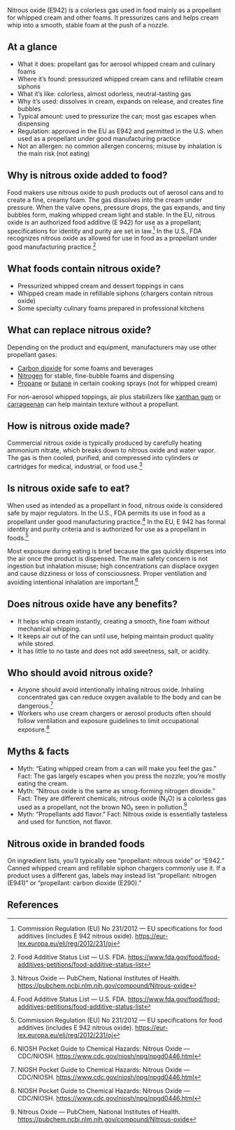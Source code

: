 Nitrous oxide (E942) is a colorless gas used in food mainly as a propellant for whipped cream and other foams. It pressurizes cans and helps cream whip into a smooth, stable foam at the push of a nozzle.
<!--more-->

## At a glance
- What it does: propellant gas for aerosol whipped cream and culinary foams
- Where it’s found: pressurized whipped cream cans and refillable cream siphons
- What it’s like: colorless, almost odorless, neutral-tasting gas
- Why it’s used: dissolves in cream, expands on release, and creates fine bubbles
- Typical amount: used to pressurize the can; most gas escapes when dispensing
- Regulation: approved in the EU as E942 and permitted in the U.S. when used as a propellant under good manufacturing practice
- Not an allergen: no common allergen concerns; misuse by inhalation is the main risk (not eating)

## Why is nitrous oxide added to food?
Food makers use nitrous oxide to push products out of aerosol cans and to create a fine, creamy foam. The gas dissolves into the cream under pressure. When the valve opens, pressure drops, the gas expands, and tiny bubbles form, making whipped cream light and stable. In the EU, nitrous oxide is an authorized food additive (E 942) for use as a propellant; specifications for identity and purity are set in law.[^1] In the U.S., FDA recognizes nitrous oxide as allowed for use in food as a propellant under good manufacturing practice.[^2]

## What foods contain nitrous oxide?
- Pressurized whipped cream and dessert toppings in cans
- Whipped cream made in refillable siphons (chargers contain nitrous oxide)
- Some specialty culinary foams prepared in professional kitchens

## What can replace nitrous oxide?
Depending on the product and equipment, manufacturers may use other propellant gases:
- [Carbon dioxide](/e290-carbon-dioxide) for some foams and beverages
- [Nitrogen](/e941-nitrogen) for stable, fine-bubble foams and dispensing
- [Propane](/e944-propane) or [butane](/e943a-butane) in certain cooking sprays (not for whipped cream)

For non-aerosol whipped toppings, air plus stabilizers like [xanthan gum](/e415-xanthan-gum) or [carrageenan](/e407-carrageenan) can help maintain texture without a propellant.

## How is nitrous oxide made?
Commercial nitrous oxide is typically produced by carefully heating ammonium nitrate, which breaks down to nitrous oxide and water vapor. The gas is then cooled, purified, and compressed into cylinders or cartridges for medical, industrial, or food use.[^3]

## Is nitrous oxide safe to eat?
When used as intended as a propellant in food, nitrous oxide is considered safe by major regulators. In the U.S., FDA permits its use in food as a propellant under good manufacturing practice.[^2] In the EU, E 942 has formal identity and purity criteria and is authorized for use as a propellant in foods.[^1] 

Most exposure during eating is brief because the gas quickly disperses into the air once the product is dispensed. The main safety concern is not ingestion but inhalation misuse; high concentrations can displace oxygen and cause dizziness or loss of consciousness. Proper ventilation and avoiding intentional inhalation are important.[^4]

## Does nitrous oxide have any benefits?
- It helps whip cream instantly, creating a smooth, fine foam without mechanical whipping.
- It keeps air out of the can until use, helping maintain product quality while stored.
- It has little to no taste and does not add sweetness, salt, or acidity.

## Who should avoid nitrous oxide?
- Anyone should avoid intentionally inhaling nitrous oxide. Inhaling concentrated gas can reduce oxygen available to the body and can be dangerous.[^4]
- Workers who use cream chargers or aerosol products often should follow ventilation and exposure guidelines to limit occupational exposure.[^4]

## Myths & facts
- Myth: “Eating whipped cream from a can will make you feel the gas.” Fact: The gas largely escapes when you press the nozzle; you’re mostly eating the cream.
- Myth: “Nitrous oxide is the same as smog-forming nitrogen dioxide.” Fact: They are different chemicals; nitrous oxide (N₂O) is a colorless gas used as a propellant, not the brown NO₂ seen in pollution.[^3]
- Myth: “Propellants add flavor.” Fact: Nitrous oxide is essentially tasteless and used for function, not flavor.

## Nitrous oxide in branded foods
On ingredient lists, you’ll typically see “propellant: nitrous oxide” or “E942.” Canned whipped cream and refillable siphon chargers commonly use it. If a product uses a different gas, labels may instead list “propellant: nitrogen (E941)” or “propellant: carbon dioxide (E290).”

## References
[^1]: Commission Regulation (EU) No 231/2012 — EU specifications for food additives (includes E 942 nitrous oxide). https://eur-lex.europa.eu/eli/reg/2012/231/oj
[^2]: Food Additive Status List — U.S. FDA. https://www.fda.gov/food/food-additives-petitions/food-additive-status-list
[^3]: Nitrous Oxide — PubChem, National Institutes of Health. https://pubchem.ncbi.nlm.nih.gov/compound/Nitrous-oxide
[^4]: NIOSH Pocket Guide to Chemical Hazards: Nitrous Oxide — CDC/NIOSH. https://www.cdc.gov/niosh/npg/npgd0446.html
